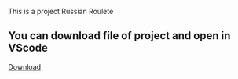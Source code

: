 This is a project Russian Roulete

You can download file of project and open in VScode
--------------------------------------------------------------------------------------------------------------------------------------------------------------------
[Download](https://github.com/Jadealarm/Project-no.1/archive/refs/heads/main.zip)
